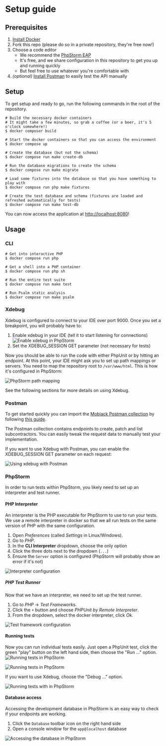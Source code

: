 # Setup guide

## Prerequisites

1. [Install Docker](https://docs.docker.com/engine/install/)
2. Fork this repo (please do so in a private repository, they're free now!)
3. Choose a code editor 
   - We recommend the [PhpStorm EAP](https://www.jetbrains.com/phpstorm/nextversion/)
   - It's free, and we share configuration in this repository to get you up and running quickly
   - But feel free to use whatever you're comfortable with
4. _(optional)_ [Install Postman](https://learning.postman.com/docs/getting-started/installation-and-updates/) to easily test the API manually

## Setup

To get setup and ready to go, run the following commands in the root of the repository.

```shell
# Build the necessary docker containers
# It might take a few minutes, so grab a coffee (or a beer, it's 5 o'clock somewhere!)
$ docker composer build

# Start the docker containers so that you can access the environment
$ docker compose up

# Create the database (but not the schema)
$ docker compose run make create-db

# Run the database migrations to create the schema
$ docker compose run make migrate

# Load some fixtures into the database so that you have something to play with
$ docker compose run php make fixtures

# Create the test database and schema (fixtures are loaded and refreshed automatically for tests)
$ docker compose run make test-db
```

You can now access the application at <http://localhost:8080>!

## Usage

### CLI

```shell
# Get into interactive PHP
$ docker compose run php

# Get a shell into a PHP container
$ docker compose run php sh

# Run the entire test suite
$ docker compose run make test

# Run Psalm static analysis
$ docker compose run make psalm
```

### Xdebug

Xdebug is configured to connect to your IDE over port 9000. Once you set a breakpoint, you will probably have to:
1. Enable xdebug in your IDE (tell it to start listening for connections)
   ![Enable xdebug in PhpStorm](/resources/phpstorm-listen-xdebug.png)
2. Set the XDEBUG_SESSION GET parameter (not necessary for tests)

Now you should be able to run the code with either PhpUnit or by hitting an endpoint. At this point, your IDE might 
ask you to set up path mappings or servers. You need to map the repository root to `/var/www/html`. This is how it's
configured in PhpStorm:

![PhpStorm path mapping](/resources/phpstorm-path-mapping.png)

See the following sections for more details on using Xdebug.

### Postman

To get started quickly you can import the [Mobjack Postman collection](/resources/postman.json) by following
[this guide](https://learning.postman.com/docs/getting-started/importing-and-exporting-data/).

The Postman collection contains endpoints to create, patch and list subcontractors. You can easily tweak the request
data to manually test your implementation.

If you want to use Xdebug with Postman, you can enable the XDEBUG_SESSION GET parameter on each request:

![Using xdebug with Postman](/resources/postman-xdebug.png)

### PhpStorm

In order to run tests within PhpStorm, you likely need to set up an interpreter and test runner.

#### PHP Interpreter

An interpreter is the PHP executable for PhpStorm to use to run your tests. We use a remote interpreter in docker
so that we all run tests on the same version of PHP with the same configuration.

1. Open *Preferences* (called *Settings* in Linux/Windows).
2. Go to *PHP*.
3. In the **CLI Interpreter** dropdown, choose the only option
4. Click the three dots next to the dropdown (`...`)
5. Ensure the `Server` option is configured (PhpStorm will probably show an error if it's not)

![Interpreter configuration](/resources/phpstorm-interpreter.png)

##### PHP Test Runner

Now that we have an interpreter, we need to set up the test runner.

1. Go to *PHP* -> *Test Frameworks*.
2. Click the `+` button and choose *PHPUnit by Remote Interpreter*.
3. From the dropdown, select the docker interpreter, click *Ok*.

![Test framework configuration](/resources/phpstorm-test-framework.png)

#### Running tests

Now you can run individual tests easily. Just open a PhpUnit test, click the green "play" button on the left
hand side, then choose the "Run ..." option.
![Running tests in PhpStorm](/resources/phpstorm-tests.png)

![Running tests in PhpStorm](/resources/phpstorm-run-test.png)

If you want to use Xdebug, choose the "Debug ..." option.

![Running tests with in PhpStorm](/resources/phpstorm-debug-test.png)

#### Database access

Accessing the development database in PhpStorm is an easy way to check if your endpoints are working. 

1. Click the `Database` toolbar icon on the right hand side
2. Open a console window for the `app@localhost` database

![Accessing the database in PhpStorm](/resources/phpstorm-database.png)
